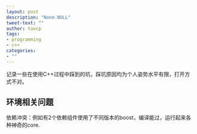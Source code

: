 ```yaml
---
layout: post
description: "None.NULL"
tweet-text: ""
author: taocp
tags:
- programming
- c++
categories:
- ""
---
```


记录一些在使用C++过程中踩到的坑，踩坑原因均为个人姿势水平有限，打开方式不对。

环境相关问题
---

依赖冲突：例如有2个依赖组件使用了不同版本的boost，编译能过，运行起来各种神奇的core.
